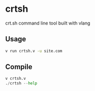 # crtsh

crt.sh command line tool built with vlang

## Usage
```bash
v run crtsh.v -u site.com
```

## Compile
```python
v crtsh.v
./crtsh --help
```